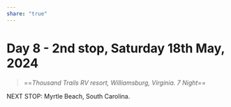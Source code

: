 ```yaml
---
share: "true"
---
```

<!--
published:
header-image: https://library.wamphlett.net/photos/website/2023/albania/three-of-a-kind.jpg?w=1080
title:
description:
slug: day1
-->
# Day 8 - 2nd stop, Saturday 18th May, 2024

> ==*Thousand Trails RV resort, Williamsburg, Virginia. 
> 7 Night*==
















NEXT STOP: Myrtle Beach, South Carolina.